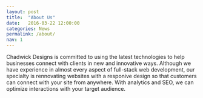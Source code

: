 ```yaml
---
layout: post
title:  "About Us"
date:   2016-03-22 12:00:00
categories: News
permalink: /about/
nav: 1
---
```


Chadwick Designs is committed to using the latest technologies to help businesses connect with clients in new and innovative ways. Although we have experience in almost every aspect of full-stack web development, our specialty is rennovating websites with a responive design so that customers can connect with your site from anywhere. With analytics and SEO, we can optimize interactions with your target audience.
